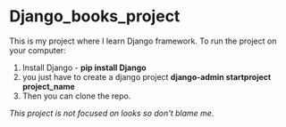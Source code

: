 # Django_books_project
This is my project where I learn Django framework.
To run the project on your computer:
  1. Install Django - **pip install Django**
  2. you just have to create a django project **django-admin startproject project_name**
  3. Then you can clone the repo.



*This project is not focused on looks so don't blame me.*